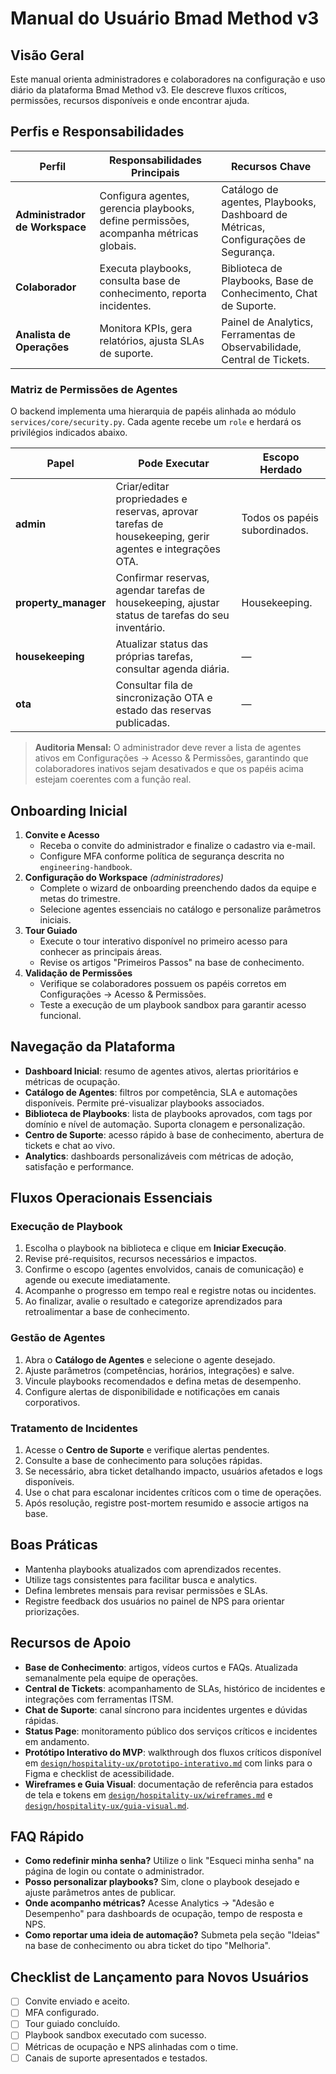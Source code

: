 # Manual do Usuário Bmad Method v3

## Visão Geral

Este manual orienta administradores e colaboradores na configuração e uso diário da plataforma Bmad Method v3. Ele descreve fluxos críticos, permissões, recursos disponíveis e onde encontrar ajuda.

## Perfis e Responsabilidades

| Perfil | Responsabilidades Principais | Recursos Chave |
|--------|------------------------------|----------------|
| **Administrador de Workspace** | Configura agentes, gerencia playbooks, define permissões, acompanha métricas globais. | Catálogo de agentes, Playbooks, Dashboard de Métricas, Configurações de Segurança. |
| **Colaborador** | Executa playbooks, consulta base de conhecimento, reporta incidentes. | Biblioteca de Playbooks, Base de Conhecimento, Chat de Suporte. |
| **Analista de Operações** | Monitora KPIs, gera relatórios, ajusta SLAs de suporte. | Painel de Analytics, Ferramentas de Observabilidade, Central de Tickets. |

### Matriz de Permissões de Agentes

O backend implementa uma hierarquia de papéis alinhada ao módulo `services/core/security.py`. Cada agente recebe um `role` e herdará os privilégios indicados abaixo.

| Papel | Pode Executar | Escopo Herdado |
|-------|---------------|----------------|
| **admin** | Criar/editar propriedades e reservas, aprovar tarefas de housekeeping, gerir agentes e integrações OTA. | Todos os papéis subordinados. |
| **property_manager** | Confirmar reservas, agendar tarefas de housekeeping, ajustar status de tarefas do seu inventário. | Housekeeping. |
| **housekeeping** | Atualizar status das próprias tarefas, consultar agenda diária. | — |
| **ota** | Consultar fila de sincronização OTA e estado das reservas publicadas. | — |

> **Auditoria Mensal:** O administrador deve rever a lista de agentes ativos em Configurações → Acesso & Permissões, garantindo que colaboradores inativos sejam desativados e que os papéis acima estejam coerentes com a função real.

## Onboarding Inicial

1. **Convite e Acesso**
   - Receba o convite do administrador e finalize o cadastro via e-mail.
   - Configure MFA conforme política de segurança descrita no `engineering-handbook`.
2. **Configuração do Workspace** *(administradores)*
   - Complete o wizard de onboarding preenchendo dados da equipe e metas do trimestre.
   - Selecione agentes essenciais no catálogo e personalize parâmetros iniciais.
3. **Tour Guiado**
   - Execute o tour interativo disponível no primeiro acesso para conhecer as principais áreas.
   - Revise os artigos "Primeiros Passos" na base de conhecimento.
4. **Validação de Permissões**
   - Verifique se colaboradores possuem os papéis corretos em Configurações → Acesso & Permissões.
   - Teste a execução de um playbook sandbox para garantir acesso funcional.

## Navegação da Plataforma

- **Dashboard Inicial**: resumo de agentes ativos, alertas prioritários e métricas de ocupação.
- **Catálogo de Agentes**: filtros por competência, SLA e automações disponíveis. Permite pré-visualizar playbooks associados.
- **Biblioteca de Playbooks**: lista de playbooks aprovados, com tags por domínio e nível de automação. Suporta clonagem e personalização.
- **Centro de Suporte**: acesso rápido à base de conhecimento, abertura de tickets e chat ao vivo.
- **Analytics**: dashboards personalizáveis com métricas de adoção, satisfação e performance.

## Fluxos Operacionais Essenciais

### Execução de Playbook

1. Escolha o playbook na biblioteca e clique em **Iniciar Execução**.
2. Revise pré-requisitos, recursos necessários e impactos.
3. Confirme o escopo (agentes envolvidos, canais de comunicação) e agende ou execute imediatamente.
4. Acompanhe o progresso em tempo real e registre notas ou incidentes.
5. Ao finalizar, avalie o resultado e categorize aprendizados para retroalimentar a base de conhecimento.

### Gestão de Agentes

1. Abra o **Catálogo de Agentes** e selecione o agente desejado.
2. Ajuste parâmetros (competências, horários, integrações) e salve.
3. Vincule playbooks recomendados e defina metas de desempenho.
4. Configure alertas de disponibilidade e notificações em canais corporativos.

### Tratamento de Incidentes

1. Acesse o **Centro de Suporte** e verifique alertas pendentes.
2. Consulte a base de conhecimento para soluções rápidas.
3. Se necessário, abra ticket detalhando impacto, usuários afetados e logs disponíveis.
4. Use o chat para escalonar incidentes críticos com o time de operações.
5. Após resolução, registre post-mortem resumido e associe artigos na base.

## Boas Práticas

- Mantenha playbooks atualizados com aprendizados recentes.
- Utilize tags consistentes para facilitar busca e analytics.
- Defina lembretes mensais para revisar permissões e SLAs.
- Registre feedback dos usuários no painel de NPS para orientar priorizações.

## Recursos de Apoio

- **Base de Conhecimento**: artigos, vídeos curtos e FAQs. Atualizada semanalmente pela equipe de operações.
- **Central de Tickets**: acompanhamento de SLAs, histórico de incidentes e integrações com ferramentas ITSM.
- **Chat de Suporte**: canal síncrono para incidentes urgentes e dúvidas rápidas.
- **Status Page**: monitoramento público dos serviços críticos e incidentes em andamento.
- **Protótipo Interativo do MVP**: walkthrough dos fluxos críticos disponível em [`design/hospitality-ux/prototipo-interativo.md`](../design/hospitality-ux/prototipo-interativo.md#hand-off-2024-07-15) com links para o Figma e checklist de acessibilidade.
- **Wireframes e Guia Visual**: documentação de referência para estados de tela e tokens em [`design/hospitality-ux/wireframes.md`](../design/hospitality-ux/wireframes.md) e [`design/hospitality-ux/guia-visual.md`](../design/hospitality-ux/guia-visual.md).

## FAQ Rápido

- **Como redefinir minha senha?** Utilize o link "Esqueci minha senha" na página de login ou contate o administrador.
- **Posso personalizar playbooks?** Sim, clone o playbook desejado e ajuste parâmetros antes de publicar.
- **Onde acompanho métricas?** Acesse Analytics → "Adesão e Desempenho" para dashboards de ocupação, tempo de resposta e NPS.
- **Como reportar uma ideia de automação?** Submeta pela seção "Ideias" na base de conhecimento ou abra ticket do tipo "Melhoria".

## Checklist de Lançamento para Novos Usuários

- [ ] Convite enviado e aceito.
- [ ] MFA configurado.
- [ ] Tour guiado concluído.
- [ ] Playbook sandbox executado com sucesso.
- [ ] Métricas de ocupação e NPS alinhadas com o time.
- [ ] Canais de suporte apresentados e testados.
